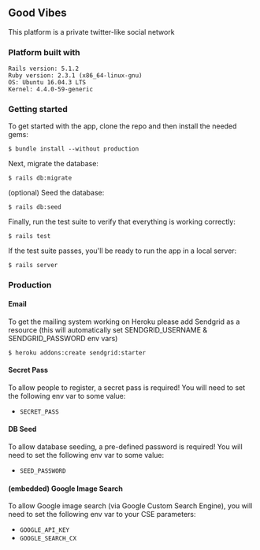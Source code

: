 ## Good Vibes

This platform is a private twitter-like social network

### Platform built with
```
Rails version: 5.1.2
Ruby version: 2.3.1 (x86_64-linux-gnu)
OS: Ubuntu 16.04.3 LTS
Kernel: 4.4.0-59-generic
```

<!-- TODO: ## License -->
### Getting started
To get started with the app, clone the repo and then install the needed gems:
```
$ bundle install --without production
```

Next, migrate the database:
```
$ rails db:migrate
```

(optional) Seed the database:
```
$ rails db:seed
```

Finally, run the test suite to verify that everything is working correctly:
```
$ rails test
```

If the test suite passes, you'll be ready to run the app in a local server:
```
$ rails server
```

### Production

#### Email
To get the mailing system working on Heroku please add Sendgrid as a resource (this will automatically set SENDGRID_USERNAME & SENDGRID_PASSWORD env vars)
```
$ heroku addons:create sendgrid:starter
```

#### Secret Pass
To allow people to register, a secret pass is required! You will need to set the following env var to some value:
* `SECRET_PASS`

#### DB Seed
To allow database seeding, a pre-defined password is required! You will need to set the following env var to some value:
* `SEED_PASSWORD`

#### (embedded) Google Image Search
To allow Google image search (via Google Custom Search Engine), you will need to set the following env var to your CSE parameters:
* `GOOGLE_API_KEY`
* `GOOGLE_SEARCH_CX`
